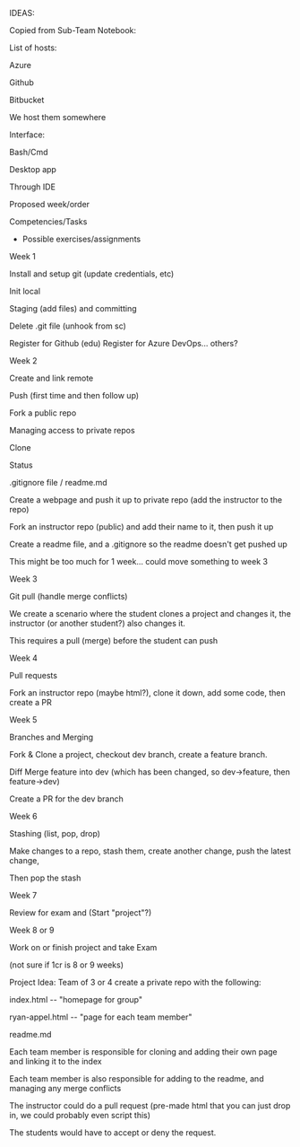 






IDEAS: 

Copied from Sub-Team Notebook:

List of hosts: 

Azure 

Github 

Bitbucket 

We host them somewhere 

  

  

Interface: 

Bash/Cmd 

Desktop app 

Through IDE 

  

Proposed week/order  

Competencies/Tasks 

- Possible exercises/assignments 

Week 1 

 Install and setup git (update credentials, etc) 

Init local 

Staging (add files) and committing 

Delete .git file (unhook from sc) 

Register for Github (edu) 
Register for Azure DevOps... others? 

Week 2 

Create and link remote 

Push (first time and then follow up) 

Fork a public repo 

Managing access to private repos  

Clone 

Status 

.gitignore file / readme.md 

 

Create a webpage and push it up to private repo (add the instructor to the repo) 

Fork an instructor repo (public) and add their name to it, then push it up 

Create a readme file, and a .gitignore so the readme doesn't get pushed up 

This might be too much for 1 week... could move something to week 3 




Week 3 

 Git pull (handle merge conflicts) 

We create a scenario where the student clones a project and changes it, the instructor (or another student?) also changes it. 

This requires a pull (merge) before the student can push 

 

Week 4 

Pull requests 

Fork an instructor repo (maybe html?), clone it down, add some code, then create a PR 

Week 5 

Branches and Merging 

Fork & Clone a project, checkout dev branch, create a feature branch. 

Diff Merge feature into dev (which has been changed, so dev->feature, then feature->dev) 

Create a PR for the dev branch 

Week 6 

Stashing (list, pop, drop)  

Make changes to a repo, stash them, create another change, push the latest change, 

Then pop the stash 

 

Week 7 

Review for exam and (Start "project"?) 

 

Week 8 or 9  

Work on or finish project and take Exam 

 

(not sure if 1cr is 8 or 9 weeks)  



Project Idea: Team of 3 or 4 create a private repo with the following: 

index.html -- "homepage for group" 

ryan-appel.html -- "page for each team member" 

readme.md 

Each team member is responsible for cloning and adding their own page and linking it to the index 

Each team member is also responsible for adding to the readme, and managing any merge conflicts 

The instructor could do a pull request (pre-made html that you can just drop in, we could probably even script this) 

The students would have to accept or deny the request. 